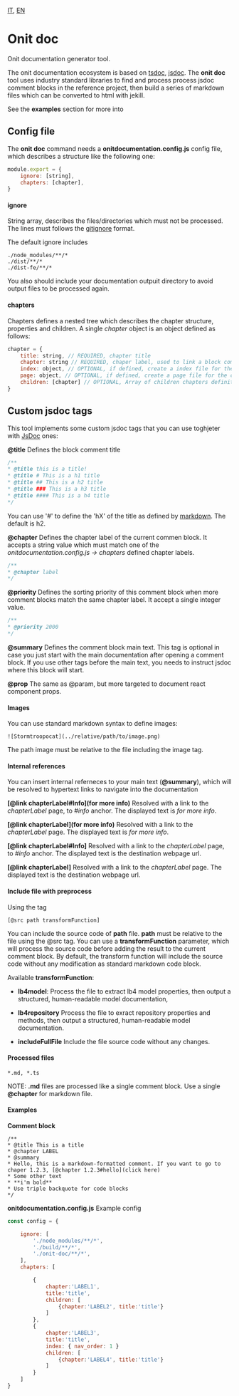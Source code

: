 [IT](./ONIT-DOC-IT.md), [EN](./ONIT-DOC.md)

# Onit doc

Onit documentation generator tool.

The onit documentation ecosystem is based on [tsdoc](https://tsdoc.org/), [jsdoc](https://jsdoc.app/).
The **onit doc** tool uses industry standard libraries to find and process process jsdoc comment blocks in the reference project, then build a series of markdown files which can be converted to html with jekill.


See the **examples** section for more into

## Config file

The **onit doc** command needs a **onitdocumentation.config.js** config file, which describes a structure like the following one:

```js
module.export = {
    ignore: [string],
    chapters: [chapter],
}
```

#### ignore
String array, describes the files/directories which must not be processed. The lines must follows the [gitignore](https://git-scm.com/docs/gitignore) format.

The default ignore includes
```
./node_modules/**/*
./dist/**/*
./dist-fe/**/*
```

You also should include your documentation outpuit directory to avoid output files to be processed again.

#### chapters
Chapters defines a nested tree which describes the chapter structure, properties and children.
A single *chapter* object is an object defined as follows:

```js
chapter = {
    title: string, // REQUIRED, chapter title
    chapter: string // REQUIRED, chaper label, used to link a block comment to this specific object,
    index: object, // OPTIONAL, if defined, create a index file for the current object. This is a key-value object whose properties-values are added to jeckill index file without alterations. The index file is automaically added if this object includes the children property.
    page: object, // OPTIONAL, if defined, create a page file for the current object.  This is a key-value object whose properties-values are added to jeckill index file without alterations. The page file is automatically added if the project scan finds comment blocks matching this object chapter label. 
    children: [chapter] // OPTIONAL, Array of children chapters definitions. 
}
```

## Custom jsdoc tags
This tool implements some custom jsdoc tags that you can use toghjeter with [JsDoc](https://jsdoc.app/) ones: 

**@title**
Defines the block comment title

```js
/**
* @title this is a title!
* @title # This is a h1 title
* @title ## This is a h2 title
* @title ### This is a h3 title
* @title #### This is a h4 title
*/
```
You can use '#' to define the 'hX' of the title as defined by [markdown](https://www.markdownguide.org/basic-syntax/). The default is h2.

**@chapter** 
Defines the chapter label of the current commen block. It accepts a string value which must match one of the *onitdocumentation.config.js -> chapters* defined chapter labels.

```js
/**
* @chapter label
*/
```

**@priority**
Defines the sorting priority of this comment block when more comment blocks match the same chapter label. It accept a single integer value.

```js
/**
* @priority 2000
*/
```

**@summary** 
Defines the comment block main text. This tag is optional in case you just start with the main documentation after opening a comment block. 
If you use other tags before the main text, you needs to instruct jsdoc where this block will start.

**@prop** 
The same as @param, but more targeted to document react component props.

#### Images
You can use standard markdown syntax to define images:

```
![Stormtroopocat](../relative/path/to/image.png)
```

The path image must be relative to the file including the image tag.

#### Internal references
You can insert internal referneces to your main text (**@summary**), which will be resolved to hypertext links to navigate into the documentation

**[@link chapterLabel#Info](for more info)**
Resolved with a link to the *chapterLabel* page, to *#info* anchor. The displayed text is *for more info*.

**[@link chapterLabel](for more info)**
Resolved with a link to the *chapterLabel* page. The displayed text is *for more info*.

**[@link chapterLabel#Info]**
Resolved with a link to the *chapterLabel* page, to *#info* anchor. The displayed text is the destination webpage url.

**[@link chapterLabel]**
Resolved with a link to the *chapterLabel* page. The displayed text is the destination webpage url.

#### Include file with preprocess
Using the tag
```
[@src path transformFunction]
```
You can include the source code of **path** file.
**path** must be relative to the file using the @src tag. You can use a **transformFunction** parameter, which will process the source code before adding the result to the current comment block. By default, the transform function will include the source code without any modification as standard markdown code block.

Available **transformFunction**:

- **lb4model**: 
    Process the file to extract lb4 model properties, then output a structured, human-readable model documentation,

- **lb4repository**
    Process the file to exract repository properties and methods, then output a structured, human-readable model documentation.

- **includeFullFile**
    Include the file source code without any changes.


#### Processed files

```
*.md, *.ts
```

NOTE: **.md** files are processed like a single comment block. Use a single **@chapter** for markdown file.

#### Examples

**Comment block**
```
/**
* @title This is a title
* @chapter LABEL
* @summary 
* Hello, this is a markdown-formatted comment. If you want to go to chaper 1.2.3, [@chapter 1.2.3#hello](click here)
* Some other text
* **i'm bold**
* Use triple backquote for code blocks
*/
```

**onitdocumentation.config.js**
Example config

```js
const config = {

    ignore: [
        './node_modules/**/*',
        './build/**/*',
        './onit-doc/**/*',
    ],
    chapters: [

        {
            chapter:'LABEL1', 
            title:'title', 
            children: [
                {chapter:'LABEL2', title:'title'}
            ]
        },
        {
            chapter:'LABEL3', 
            title:'title', 
            index: { nav_order: 1 }
            children: [
                {chapter:'LABEL4', title:'title'}
            ]
        }
    ]
}

```



